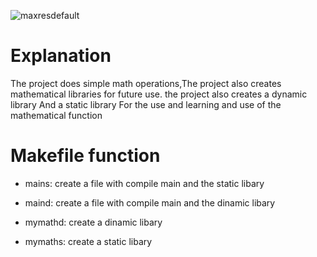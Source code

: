 ![maxresdefault](https://user-images.githubusercontent.com/54840897/68879537-3d736580-0712-11ea-8939-655e4180b964.jpg)


# Explanation

The project does simple math operations,The project also creates mathematical libraries for future use.
the project also creates a dynamic library And a static library For the use and learning and use of the mathematical function

# Makefile function 

- mains: create a file with compile main and the static libary

- maind: create a file with compile main and the dinamic libary

- mymathd: create a dinamic libary

- mymaths: create a static libary
